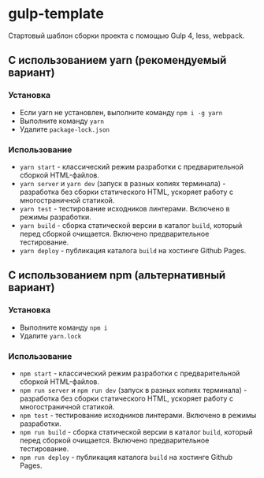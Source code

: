 # gulp-template

Стартовый шаблон сборки проекта с помощью Gulp 4, less, webpack.


## С использованием yarn (рекомендуемый вариант)

### Установка

* Если yarn не установлен, выполните команду `npm i -g yarn`
* Выполните команду `yarn`
* Удалите `package-lock.json`

### Использование

* `yarn start` - классический режим разработки с предварительной сборкой HTML-файлов.
* `yarn server` и `yarn dev` (запуск в разных копиях терминала) - разработка без сборки статического HTML, ускоряет работу с многостраничной статикой.
* `yarn test` - тестирование исходников линтерами. Включено в режимы разработки.
* `yarn build` - сборка статической версии в каталог `build`, который перед сборкой очищается. Включено предварительное тестирование.
* `yarn deploy` - публикация каталога `build` на хостинге Github Pages.


## С использованием npm (альтернативный вариант)

### Установка

* Выполните команду `npm i`
* Удалите `yarn.lock`

### Использование

* `npm start` - классический режим разработки с предварительной сборкой HTML-файлов.
* `npm run server` и `npm run dev` (запуск в разных копиях терминала) - разработка без сборки статического HTML, ускоряет работу с многостраничной статикой.
* `npm test` - тестирование исходников линтерами. Включено в режимы разработки.
* `npm run build` - сборка статической версии в каталог `build`, который перед сборкой очищается. Включено предварительное тестирование.
* `npm run deploy` - публикация каталога `build` на хостинге Github Pages.
